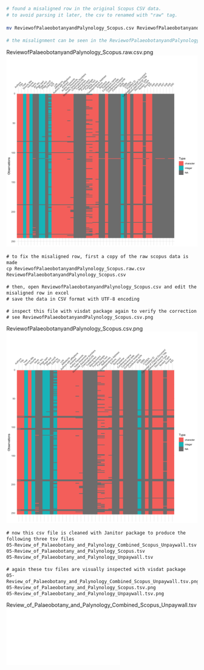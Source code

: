 ```bash

# found a misaligned row in the original Scopus CSV data.
# to avoid parsing it later, the csv to renamed with "raw" tag.

mv ReviewofPalaeobotanyandPalynology_Scopus.csv ReviewofPalaeobotanyandPalynology_Scopus.raw.csv

# the misalignment can be seen in the ReviewofPalaeobotanyandPalynology_Scopus.raw.csv.png
```

ReviewofPalaeobotanyandPalynology\_Scopus.raw.csv.png
![](ReviewofPalaeobotanyandPalynology_Scopus.raw.csv.png)

```
# to fix the misaligned row, first a copy of the raw scopus data is made
cp ReviewofPalaeobotanyandPalynology_Scopus.raw.csv ReviewofPalaeobotanyandPalynology_Scopus.csv

# then, open ReviewofPalaeobotanyandPalynology_Scopus.csv and edit the misaligned row in excel
# save the data in CSV format with UTF-8 encoding

# inspect this file with visdat package again to verify the correction
# see ReviewofPalaeobotanyandPalynology_Scopus.csv.png

```

ReviewofPalaeobotanyandPalynology\_Scopus.csv.png
![](ReviewofPalaeobotanyandPalynology_Scopus.csv.png)

```
# now this csv file is cleaned with Janitor package to produce the following three tsv files
05-Review_of_Palaeobotany_and_Palynology_Combined_Scopus_Unpaywall.tsv
05-Review_of_Palaeobotany_and_Palynology_Scopus.tsv
05-Review_of_Palaeobotany_and_Palynology_Unpaywall.tsv

# again these tsv files are visually inspected with visdat package
05-Review_of_Palaeobotany_and_Palynology_Combined_Scopus_Unpaywall.tsv.png
05-Review_of_Palaeobotany_and_Palynology_Scopus.tsv.png
05-Review_of_Palaeobotany_and_Palynology_Unpaywall.tsv.png

```

Review\_of\_Palaeobotany\_and\_Palynology\_Combined\_Scopus\_Unpaywall.tsv
![](Review_of_Palaeobotany_and_Palynology_Combined_Scopus_Unpaywall.tsv)
